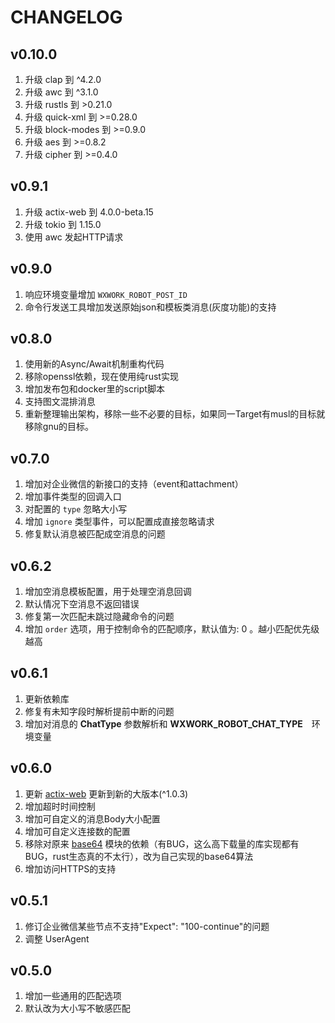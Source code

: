 CHANGELOG
============

v0.10.0
----------

1. 升级 clap 到 ^4.2.0
2. 升级 awc 到 ^3.1.0
3. 升级 rustls 到 >0.21.0
4. 升级 quick-xml 到 >=0.28.0
5. 升级 block-modes 到 >=0.9.0
6. 升级 aes 到 >=0.8.2
7. 升级 cipher 到 >=0.4.0

v0.9.1
----------

1. 升级 actix-web 到 4.0.0-beta.15
2. 升级 tokio 到 1.15.0
3. 使用 awc 发起HTTP请求

v0.9.0
----------

1. 响应环境变量增加 `WXWORK_ROBOT_POST_ID`
2. 命令行发送工具增加发送原始json和模板类消息(灰度功能)的支持

v0.8.0
----------

1. 使用新的Async/Await机制重构代码
2. 移除openssl依赖，现在使用纯rust实现
3. 增加发布包和docker里的script脚本
4. 支持图文混排消息
5. 重新整理输出架构，移除一些不必要的目标，如果同一Target有musl的目标就移除gnu的目标。

v0.7.0
----------

1. 增加对企业微信的新接口的支持（event和attachment）
2. 增加事件类型的回调入口
3. 对配置的 ```type``` 忽略大小写
4. 增加 ```ignore``` 类型事件，可以配置成直接忽略请求
5. 修复默认消息被匹配成空消息的问题

v0.6.2
----------

1. 增加空消息模板配置，用于处理空消息回调
2. 默认情况下空消息不返回错误
3. 修复第一次匹配未跳过隐藏命令的问题
4. 增加 ```order``` 选项，用于控制命令的匹配顺序，默认值为: 0 。越小匹配优先级越高

v0.6.1
----------

1. 更新依赖库
2. 修复有未知字段时解析提前中断的问题
3. 增加对消息的 **ChatType** 参数解析和 **WXWORK_ROBOT_CHAT_TYPE**　环境变量

v0.6.0
----------

1. 更新 [actix-web][1] 更新到新的大版本(^1.0.3)
2. 增加超时时间控制
3. 增加可自定义的消息Body大小配置
4. 增加可自定义连接数的配置
5. 移除对原来 [base64](https://crates.io/crates/base64) 模块的依赖（有BUG，这么高下载量的库实现都有BUG，rust生态真的不太行），改为自己实现的base64算法
6. 增加访问HTTPS的支持

v0.5.1
----------

1. 修订企业微信某些节点不支持"Expect": "100-continue"的问题
2. 调整 UserAgent

v0.5.0
----------

1. 增加一些通用的匹配选项
2. 默认改为大小写不敏感匹配

[1]: https://actix.rs/